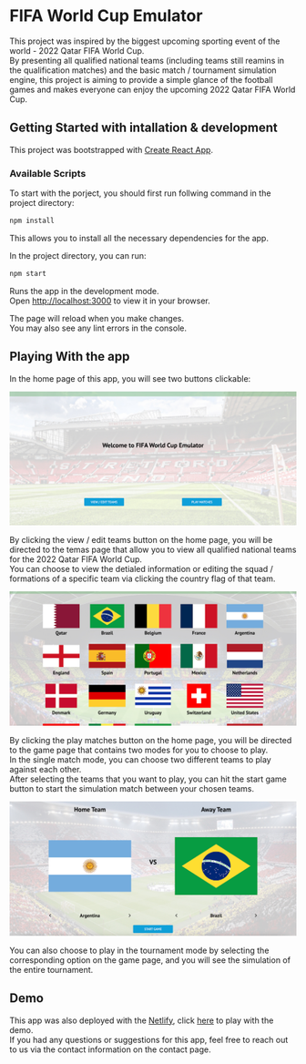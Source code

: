 # FIFA World Cup Emulator

This project was inspired by the biggest upcoming sporting event of the world - 2022 Qatar FIFA World Cup.\
By presenting all qualified national teams (including teams still reamins in the qualification matches) and the basic match / tournament simulation engine, this project is aiming to provide a simple glance of the football games and makes everyone can enjoy the upcoming 2022 Qatar FIFA World Cup.

## Getting Started with intallation & development

This project was bootstrapped with [Create React App](https://github.com/facebook/create-react-app).

### Available Scripts

To start with the porject, you should first run follwing command in the project directory:

```bash
npm install
```

This allows you to install all the necessary dependencies for the app.

In the project directory, you can run:

```bash
npm start
```

Runs the app in the development mode.\
Open [http://localhost:3000](http://localhost:3000) to view it in your browser.

The page will reload when you make changes.\
You may also see any lint errors in the console.

## Playing With the app

In the home page of this app, you will see two buttons clickable:

![Alt text](./public/screenshots/screenshot-1.jpg "home page")

By clicking the view / edit teams button on the home page, you will be directed to the temas page that allow you to view all qualified national teams for the 2022 Qatar FIFA World Cup.\
You can choose to view the detialed information or editing the squad / formations of a specific team via clicking the country flag of that team.

![Alt text](./public/screenshots/screenshot-2.jpg "teams page")

By clicking the play matches button on the home page, you will be directed to the game page that contains two modes for you to choose to play.\
In the single match mode, you can choose two different teams to play against each other.\
After selecting the teams that you want to play, you can hit the start game button to start the simulation match between your chosen teams.

![Alt text](./public/screenshots/screenshot-3.jpg "game page")

You can also choose to play in the tournament mode by selecting the corresponding option on the game page, and you will see the simulation of the entire tournament.

## Demo

This app was also deployed with the [Netlify](https://www.netlify.com/), click [here](https://yans-fifa-world-cup-emulator.netlify.app/) to play with the demo.\
If you had any questions or suggestions for this app, feel free to reach out to us via the contact information on the contact page.

